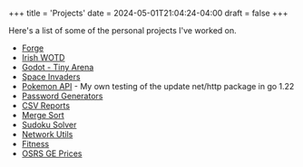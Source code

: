 +++
title = 'Projects'
date = 2024-05-01T21:04:24-04:00
draft = false
+++

Here's a list of some of the  personal projects I've worked on.

- [Forge](../forge)
- [Irish WOTD](../irish-wotd)
- [Godot - Tiny Arena](../godot)
- [Space Invaders](../space-invaders)
- [Pokemon API](../pokemon) - My own testing of the update net/http package in go 1.22
- [Password Generators](../password-generator)
- [CSV Reports](../csv-reports)
- [Merge Sort](../merge-sort)
- [Sudoku Solver](../sudoku)
- [Network Utils](../networking)
- [Fitness](../fitness)
- [OSRS GE Prices](../osrs-ge-price)